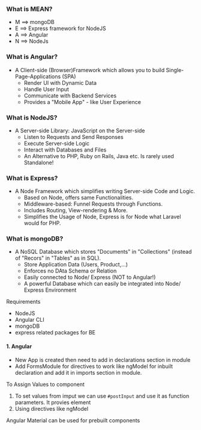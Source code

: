 ### What is MEAN?

 - M ==> mongoDB
 - E ==> Express framework for NodeJS
 - A ==> Angular
 - N ==> NodeJs

### What is Angular?

  - A Client-side (Browser)Framework which allows you to build Single-Page-Applications (SPA)
    - Render UI with Dynamic Data 
    - Handle User Input
    - Communicate with Backend Services
    - Provides a "Mobile App" - like User Experience

### What is NodeJS?

  - A Server-side Library: JavaScript on the Server-side
    - Listen to Requests and Send Responses
    - Execute Server-side Logic
    - Interact with Databases and Files
    - An Alternative to PHP, Ruby on Rails, Java etc. Is rarely used Standalone!

### What is Express?

  - A Node Framework which simplifies writing Server-side Code and Logic.
    - Based on Node, offers same Functionalities.
    - Middleware-based: Funnel Requests through Functions.
    - Includes Routing, View-rendering & More.
    - Simplifies the Usage of Node, Express is for Node what Laravel would for PHP.

### What is mongoDB?

  - A NoSQL Database which stores "Documents" in "Collections" (instead of "Recors" in "Tables" as in SQL).
    - Store Application Data (Users, Product,...)
    - Enforces no DAta Schema or Relation
    - Easily connected to Node/ Express (NOT to Angular!)
    - A powerful Database which can easily be integrated into Node/ Express Environment

Requirements

  - NodeJS
  - Angular CLI
  - mongoDB
  - express related packages for BE

#### 1. Angular

  - New App is created then need to add in declarations section in module
  - Add FormsModule for directives to work like ngModel for inbuilt declaration and add it in imports section in module.

To Assign Values to component
  1. To set values from imput we can use `#postInput` and use it as function parameters. It provies element
  2. Using directives like ngModel

Angular Material can be used for prebuilt components

